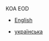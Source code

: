KOA EOD

- [English](https://github.com/JennuHarroc/EoDDocs/blob/main/koa-en/DocList.md)

- [українська](https://github.com/JennuHarroc/EoDDocs/blob/main/koa-uk/DocList.md)
